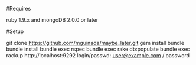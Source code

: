 #Requires

ruby 1.9.x and mongoDB 2.0.0 or later

#Setup

git clone https://github.com/mguinada/maybe_later.git
gem install bundle
bundle install
bundle exec rspec
bundle exec rake db:populate
bundle exec rackup
http://localhost:9292
login/passwd: user@example.com / password